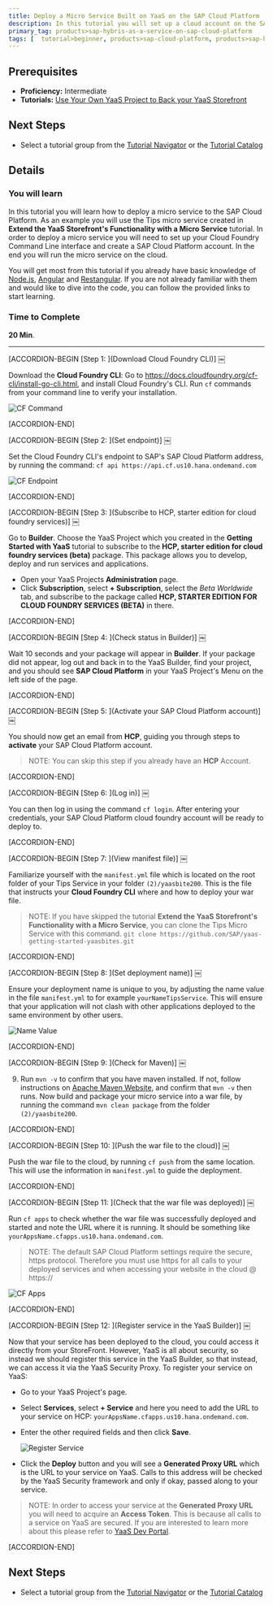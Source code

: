 ```yaml
---
title: Deploy a Micro Service Built on YaaS on the SAP Cloud Platform
description: In this tutorial you will set up a cloud account on the SAP Cloud Platform through your YaaS project. You will then deploy your Tips micro service to the cloud and point your Storefront to it.
primary_tag: products>sap-hybris-as-a-service-on-sap-cloud-platform
tags: [  tutorial>beginner, products>sap-cloud-platform, products>sap-hybris-as-a-service-on-sap-cloud-platform ]
---
```

## Prerequisites  
- **Proficiency:** Intermediate
- **Tutorials:** [Use Your Own YaaS Project to Back your YaaS Storefront](https://www.sap.com/developer/tutorials/yaas-create-project-backing-storefront.html)

## Next Steps
 - Select a tutorial group from the [Tutorial Navigator](https://www.sap.com/developer/tutorial-navigator.html) or the [Tutorial Catalog](https://www.sap.com/developer/tutorial-navigator.tutorials.html)

## Details
### You will learn  
In this tutorial you will learn how to deploy a micro service to the SAP Cloud Platform. As an example you will use the Tips micro service created in **Extend the YaaS Storefront's Functionality with a Micro Service** tutorial. In order to deploy a micro service you will need to set up your Cloud Foundry Command Line interface and create a SAP Cloud Platform account. In the end you will run the micro service on the cloud.

You will get most from this tutorial if you already have basic knowledge of [Node.js](https://www.youtube.com/watch?v=pU9Q6oiQNd0), [Angular](https://docs.angularjs.org/guide/directive) and [Restangular](https://github.com/mgonto/restangular#starter-guide). If you are not already familiar with them and would like to dive into the code, you can follow the provided links to start learning.

### Time to Complete
**20 Min**.

---

[ACCORDION-BEGIN [Step 1: ](Download Cloud Foundry CLI)] ￼

Download the **Cloud Foundry CLI**: Go to https://docs.cloudfoundry.org/cf-cli/install-go-cli.html, and install Cloud Foundry's CLI. Run `cf` commands from your command line to verify your installation.

![CF Command](cf-command.PNG)


[ACCORDION-END]

[ACCORDION-BEGIN [Step 2: ](Set endpoint)] ￼

Set the Cloud Foundry CLI's endpoint to SAP's SAP Cloud Platform address, by running the command: `cf api https://api.cf.us10.hana.ondemand.com`

![CF Endpoint](cf-cli-endpoint.PNG)


[ACCORDION-END]

[ACCORDION-BEGIN [Step 3: ](Subscribe to HCP, starter edition for cloud foundry services)] ￼

Go to **Builder**. Choose the YaaS Project which you created in the **Getting Started with YaaS** tutorial to subscribe to the **HCP, starter edition for cloud foundry services (beta)** package. This package allows you to develop, deploy and run services and applications.
- Open your YaaS Projects **Administration** page.
- Click **Subscription**, select **+ Subscription**, select the *Beta Worldwide* tab, and subscribe to the package called **HCP, STARTER EDITION FOR CLOUD FOUNDRY SERVICES (BETA)** in there.


[ACCORDION-END]

[ACCORDION-BEGIN [Step 4: ](Check status in Builder)] ￼

Wait 10 seconds and your package will appear in **Builder**. If your package did not appear, log out and back in to the YaaS Builder, find your project, and you should see **SAP Cloud Platform** in your YaaS Project's Menu on the left side of the page.


[ACCORDION-END]

[ACCORDION-BEGIN [Step 5: ](Activate your SAP Cloud Platform account)] ￼

You should now get an email from **HCP**, guiding you through steps to **activate** your SAP Cloud Platform account.

> NOTE: You can skip this step if you already have an **HCP** Account.


[ACCORDION-END]

[ACCORDION-BEGIN [Step 6: ](Log in)] ￼

You can then log in using the command `cf login`. After entering your credentials, your SAP Cloud Platform cloud foundry account will be ready to deploy to.


[ACCORDION-END]

[ACCORDION-BEGIN [Step 7: ](View manifest file)] ￼

Familiarize yourself with the `manifest.yml` file which is located on the root folder of your Tips Service in your folder `(2)/yaasbite200`. This is the file that instructs your **Cloud Foundry CLI** where and how to deploy your war file.

> NOTE: If you have skipped the tutorial **Extend the YaaS Storefront's Functionality with a Micro Service**, you can clone the Tips Micro Service with this command. `git clone https://github.com/SAP/yaas-getting-started-yaasbites.git`


[ACCORDION-END]

[ACCORDION-BEGIN [Step 8: ](Set deployment name)] ￼

Ensure your deployment name is unique to you, by adjusting the name value in the file `manifest.yml` to for example `yourNameTipsService`.  This will ensure that your application will not clash with other applications deployed to the same environment by other users.

![Name Value](tipsService.PNG)


[ACCORDION-END]

[ACCORDION-BEGIN [Step 9: ](Check for Maven)] ￼

9. Run `mvn -v` to confirm that you have maven installed. If not, follow instructions on [Apache Maven Website](https://maven.apache.org/install.html), and confirm that  `mvn -v` then runs.   Now build and package your micro service into a war file, by running the command `mvn clean package` from the folder `(2)/yaasbite200`.


[ACCORDION-END]

[ACCORDION-BEGIN [Step 10: ](Push the war file to the cloud)] ￼

Push the war file to the cloud, by running `cf push` from the same location. This will use the information in `manifest.yml` to guide the deployment.


[ACCORDION-END]

[ACCORDION-BEGIN [Step 11: ](Check that the war file was deployed)] ￼

Run `cf apps` to check whether the war file was successfully deployed and started and note the URL where it is running. It should be something like `yourAppsName.cfapps.us10.hana.ondemand.com`.

> NOTE: The default SAP Cloud Platform settings require the secure, https protocol. Therefore you must use https for all calls to your deployed services and when accessing your website in the cloud @ https://

![CF Apps](cf-apps.PNG)


[ACCORDION-END]

[ACCORDION-BEGIN [Step 12: ](Register service in the YaaS Builder)] ￼

Now that your service has been deployed to the cloud, you could access it directly from your StoreFront. However, YaaS is all about security, so instead we should  register this service in the YaaS Builder, so that instead, we can access it via the YaaS Security Proxy.  To register your service on YaaS:
- Go to your YaaS Project's page.
- Select **Services**, select **+ Service** and here you need to add the URL to your service on HCP: `yourAppsName.cfapps.us10.hana.ondemand.com`.
- Enter the other required fields and then click **Save**.

    ![Register Service](register-service.PNG)

- Click the **Deploy** button and you will see a **Generated Proxy URL** which is the URL to your service on YaaS. Calls to this address will be checked by the YaaS Security framework and only if okay, passed along to your service.

> NOTE: In order to access your service at the  **Generated Proxy URL** you will need to acquire an **Access Token**. This is because all calls to a service on YaaS are secured. If you are interested to learn more about this please refer to [YaaS Dev Portal](https://devportal.yaas.io/).  


[ACCORDION-END]

## Next Steps
 - Select a tutorial group from the [Tutorial Navigator](https://www.sap.com/developer/tutorial-navigator.html) or the [Tutorial Catalog](https://www.sap.com/developer/tutorial-navigator.tutorials.html)
